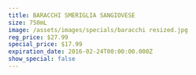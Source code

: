 ```yaml
---
title: BARACCHI SMERIGLIA SANGIOVESE
size: 750mL
image: /assets/images/specials/baracchi resized.jpg
reg_price: $27.99
special_price: $17.99
expiration_date: 2016-02-24T00:00:00.000Z
show_special: false
---
```


